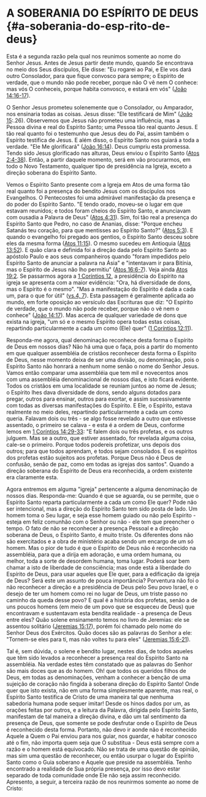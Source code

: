 # A SOBERANIA DO ESPÍRITO DE DEUS {#a-soberania-do-esp-rito-de-deus}

Esta é a segunda razão pela qual nos reunimos somente ao nome do Senhor Jesus. Antes de Jesus partir deste mundo, quando Se encontrava no meio dos Seus discípulos, Ele disse: &quot;Eu rogarei ao Pai, e Ele vos dará outro Consolador, para que fique convosco para sempre; o Espírito de verdade, que o mundo não pode receber, porque não O vê nem O conhece: mas vós O conheceis, porque habita convosco, e estará em vós&quot; ([João 14:16-17](http://bibliaonline.com.br/acf/jo/14/16-17)).

O Senhor Jesus prometeu solenemente que o Consolador, ou Amparador, nos ensinaria todas as coisas. Jesus disse: &quot;Ele testificará de Mim&quot; ([João 15](http://bibliaonline.com.br/acf/jo/15):.26). Observemos que Jesus não prometeu uma influência, mas a Pessoa divina e real do Espírito Santo; uma Pessoa tão real quanto Jesus. E tão real quanto foi o testemunho que Jesus deu do Pai, assim também o Espírito testifica de Jesus. E além disso, o Espírito Santo nos guiará a toda a verdade. &quot;Ele Me glorificará&quot; ([João 16:14](http://bibliaonline.com.br/acf/jo/16/14)). Deus cumpriu esta promessa. Tendo sido Jesus glorificado nas alturas, Deus enviou o Espírito Santo ([Atos 2:4-38](http://bibliaonline.com.br/acf/atos/2/4-38)). Então, a partir daquele momento, será em vão procurarmos, em todo o Novo Testamento, qualquer tipo de presidência na Igreja, exceto a direção soberana do Espírito Santo.

Vemos o Espírito Santo presente com a Igreja em Atos de uma forma tão real quanto foi a presença do bendito Jesus com os discípulos nos Evangelhos. O Pentecostes foi uma admirável manifestação da presença e do poder do Espírito Santo. &quot;E tendo orado, moveu-se o lugar em que estavam reunidos; e todos foram cheios do Espírito Santo, e anunciavam com ousadia a Palavra de Deus&quot; ([Atos 4:31](http://bibliaonline.com.br/acf/atos/4/31)). Sim, foi tão real a presença do Espírito Santo que Pedro, no caso de Ananias, disse: &quot;Porque encheu Satanás teu coração, para que mentisses ao Espírito Santo?&quot; ([Atos 5:3](http://bibliaonline.com.br/acf/atos/5/3)). E quando o evangelho foi pregado aos gentios, o Espírito Santo desceu sobre eles da mesma forma ([Atos 11:15](http://bibliaonline.com.br/acf/atos/11/15)). O mesmo sucedeu em Antioquia ([Atos 13:52](http://bibliaonline.com.br/acf/atos/13/52)). E quão clara e definida foi a direção dada pelo Espírito Santo ao apóstolo Paulo e aos seus companheiros quando &quot;foram impedidos pelo Espírito Santo de anunciar a palavra na Ásia&quot; e &quot;intentavam ir para Bitínia, mas o Espírito de Jesus não lho permitiu&quot; ([Atos 16:6-7](http://bibliaonline.com.br/acf/atos/16/6-7)). Veja ainda [Atos 19:2](http://bibliaonline.com.br/acf/atos/19/2). Se passarmos agora a [1 Coríntios 12](http://bibliaonline.com.br/acf/1co/12), a presidência do Espírito na igreja se apresenta com a maior evidência: &quot;Ora, há diversidade de dons, mas o Espírito é o mesmo&quot;. &quot;Mas a manifestação do Espírito é dada a cada um, para o que for útil&quot; ([vs.4, 7](http://bibliaonline.com.br/acf/1co/12/4,7)). Esta passagem é geralmente aplicada ao mundo, em forte oposição ao versículo das Escrituras que diz: &quot;O Espírito de verdade, que o mundo não pode receber, porque não o vê nem o conhece&quot; ([João 14:17](http://bibliaonline.com.br/acf/jo/14/17)). Mas acerca de qualquer variedade de dons que exista na igreja, &quot;um só e o mesmo Espírito opera todas estas coisas, repartindo particularmente a cada um como (Ele) quer&quot; ([1 Coríntios 12:11](http://bibliaonline.com.br/acf/1co/12/11)).

Responda-me agora, qual denominação reconhece desta forma o Espírito de Deus em nossos dias? Não há uma que o faça, pois a partir do momento em que qualquer assembléia de cristãos reconhecer desta forma o Espírito de Deus, nesse momento deixa de ser uma divisão, ou denominação, pois o Espírito Santo não honrará a nenhum nome senão o nome do Senhor Jesus. Vamos então comparar uma assembléia que tem mil e novecentos anos com uma assembléia denominacional de nossos dias, e isto ficará evidente. Todos os cristãos em uma localidade se reuniam juntos ao nome de Jesus; o Espírito lhes dava diversidade de dons, sendo alguns dotados para pregar, outros para ensinar, outros para exortar, e assim sucessivamente com todas as diversas manifestações do Espírito. E Ele, o Espírito, estava realmente no meio deles, repartindo particularmente a cada um como queria. Falavam dois ou três - se algo fosse revelado a outro que estivesse assentado, o primeiro se calava - e esta é a ordem de Deus, conforme lemos em [1 Coríntios 14:29-33](http://bibliaonline.com.br/acf/1co/14/29-33): &quot;E falem dois ou três profetas, e os outros julguem. Mas se a outro, que estiver assentado, for revelada alguma coisa, cale-se o primeiro. Porque todos podereis profetizar, uns depois dos outros; para que todos aprendam, e todos sejam consolados. E os espíritos dos profetas estão sujeitos aos profetas. Porque Deus não é Deus de confusão, senão de paz, como em todas as igrejas dos santos&quot;. Quando a direção soberana do Espírito de Deus era reconhecida, a ordem existente era claramente esta.

Agora entremos em alguma &quot;igreja&quot; pertencente a alguma denominação de nossos dias. Responda-me: Quando é que se aguarda, ou se permite, que o Espírito Santo reparta particularmente a cada um como Ele quer? Pode não ser intencional, mas a direção do Espírito Santo tem sido posta de lado. Um homem toma o Seu lugar, e seja esse homem guiado ou não pelo Espírito - esteja em feliz comunhão com o Senhor ou não - ele tem que preencher o tempo. O fato de não se reconhecer a presença Pessoal e a direção soberana de Deus, o Espírito Santo, é muito triste. Os diferentes dons não são exercitados e a obra de ministério acaba sendo um encargo de um só homem. Mas o pior de tudo é que o Espírito de Deus não é reconhecido na assembléia, para que a dirija em adoração, e uma ordem humana, ou melhor, toda a sorte de desordem humana, toma lugar. Poderá soar bem chamar a isto de liberdade de consciência; mas onde está a liberdade do Espírito de Deus, para usar aqueles que Ele quer, para a edificação da igreja de Deus? Será este um assunto de pouca importância? Porventura não foi o não reconhecer a direção e a presidência de Deus pelo Seu povo Israel, e o desejo de ter um homem como rei no lugar de Deus, um triste passo no caminho da queda desse povo? E qual é a história dos profetas, senão a de uns poucos homens (em meio de um povo que se esqueceu de Deus) que encontravam e sustentavam esta bendita realidade - a presença de Deus entre eles? Quão solene ensinamento temos no livro de Jeremias: ele se assentou solitário ([Jeremias 15:17](http://bibliaonline.com.br/acf/jr/15/17)), porém foi chamado pelo nome do Senhor Deus dos Exércitos. Quão doces são as palavras do Senhor a ele: &quot;Tornem-se eles para ti, mas não voltes tu para eles&quot; ([Jeremias 15:6-21](http://bibliaonline.com.br/acf/jr/15/6-21)).

Tal é, sem dúvida, o solene e bendito lugar, nestes dias, de todos aqueles que têm sido levados a reconhecer a presença real do Espírito Santo na assembléia. Na verdade estes têm constatado que as palavras do Senhor são mais doces que as do homem. Oh! que todos os queridos filhos de Deus, em todas as denominações, venham a conhecer a benção de uma sujeição de coração não fingida à soberana direção do Espírito Santo! Onde quer que isto exista, não em uma forma simplesmente aparente, mas real, o Espírito Santo testifica de Cristo de uma maneira tal que nenhuma sabedoria humana pode sequer imitar! Desde os hinos dados por um, as orações feitas por outros, e a leitura da Palavra, dirigida pelo Espírito Santo, manifestam de tal maneira a direção divina, e dão um tal sentimento da presença de Deus, que somente se pode desfrutar onde o Espírito de Deus é reconhecido desta forma. Portanto, não devo ir aonde não é reconhecido Aquele a Quem o Pai enviou para nos guiar, nos guardar, e habitar conosco até o fim, não importa quem seja que O substitua - Deus está sempre com a razão e o homem está equivocado. Não se trata de uma questão de opinião, mas sim uma questão de reconhecer, ou então usurpar o lugar do Espírito Santo como o Guia soberano e Aquele que preside na assembléia. Tenho encontrado a realidade de Sua própria presença, por isso devo estar separado de toda comunidade onde Ele não seja assim reconhecido. Apresento, a seguir, a terceira razão de nos reunirmos somente ao nome de Cristo: